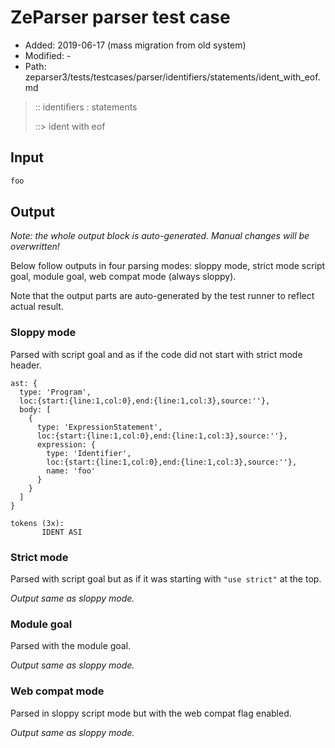 # ZeParser parser test case

- Added: 2019-06-17 (mass migration from old system)
- Modified: -
- Path: zeparser3/tests/testcases/parser/identifiers/statements/ident_with_eof.md

> :: identifiers : statements
>
> ::> ident with eof

## Input

`````js
foo
`````

## Output

_Note: the whole output block is auto-generated. Manual changes will be overwritten!_

Below follow outputs in four parsing modes: sloppy mode, strict mode script goal, module goal, web compat mode (always sloppy).

Note that the output parts are auto-generated by the test runner to reflect actual result.

### Sloppy mode

Parsed with script goal and as if the code did not start with strict mode header.

`````
ast: {
  type: 'Program',
  loc:{start:{line:1,col:0},end:{line:1,col:3},source:''},
  body: [
    {
      type: 'ExpressionStatement',
      loc:{start:{line:1,col:0},end:{line:1,col:3},source:''},
      expression: {
        type: 'Identifier',
        loc:{start:{line:1,col:0},end:{line:1,col:3},source:''},
        name: 'foo'
      }
    }
  ]
}

tokens (3x):
       IDENT ASI
`````

### Strict mode

Parsed with script goal but as if it was starting with `"use strict"` at the top.

_Output same as sloppy mode._

### Module goal

Parsed with the module goal.

_Output same as sloppy mode._

### Web compat mode

Parsed in sloppy script mode but with the web compat flag enabled.

_Output same as sloppy mode._
